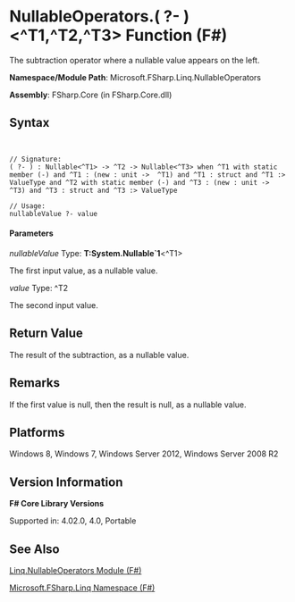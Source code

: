 # NullableOperators.( ?- )<^T1,^T2,^T3> Function (F#)

The subtraction operator where a nullable value appears on the left.

**Namespace/Module Path**: Microsoft.FSharp.Linq.NullableOperators

**Assembly**: FSharp.Core (in FSharp.Core.dll)


## Syntax


```


// Signature:
( ?- ) : Nullable<^T1> -> ^T2 -> Nullable<^T3> when ^T1 with static member (-) and ^T1 : (new : unit ->  ^T1) and ^T1 : struct and ^T1 :> ValueType and ^T2 with static member (-) and ^T3 : (new : unit ->  ^T3) and ^T3 : struct and ^T3 :> ValueType

// Usage:
nullableValue ?- value

```



#### Parameters
*nullableValue*
Type: **T:System.Nullable&#96;1**&lt;^T1&gt;


The first input value, as a nullable value.


*value*
Type: ^T2


The second input value.




## Return Value
The result of the subtraction, as a nullable value.


## Remarks
If the first value is null, then the result is null, as a nullable value.


## Platforms
Windows 8, Windows 7, Windows Server 2012, Windows Server 2008 R2


## Version Information
**F# Core Library Versions**

Supported in: 4.02.0, 4.0, Portable




## See Also
[Linq.NullableOperators Module &#40;F&#35;&#41;](Linq.NullableOperators-Module-%28FSharp%29.md)

[Microsoft.FSharp.Linq Namespace &#40;F&#35;&#41;](Microsoft.FSharp.Linq-Namespace-%28FSharp%29.md)

